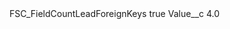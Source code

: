 <?xml version="1.0" encoding="UTF-8"?>
<CustomMetadata xmlns="http://soap.sforce.com/2006/04/metadata" xmlns:xsi="http://www.w3.org/2001/XMLSchema-instance" xmlns:xsd="http://www.w3.org/2001/XMLSchema">
    <label>FSC_FieldCountLeadForeignKeys</label>
    <protected>true</protected>
    <values>
        <field>Value__c</field>
        <value xsi:type="xsd:double">4.0</value>
    </values>
</CustomMetadata>

